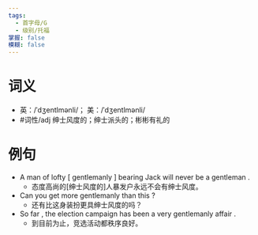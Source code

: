 ```yaml
---
tags:
  - 首字母/G
  - 级别/托福
掌握: false
模糊: false
---
```

# 词义
- 英：/ˈdʒentlmənli/； 美：/ˈdʒentlmənli/
- #词性/adj  绅士风度的；绅士派头的；彬彬有礼的
# 例句
- A man of lofty [ gentlemanly ] bearing Jack will never be a gentleman .
	- 态度高尚的[绅士风度的]人暴发户永远不会有绅士风度。
- Can you get more gentlemanly than this ?
	- 还有比这身装扮更具绅士风度的吗？
- So far , the election campaign has been a very gentlemanly affair .
	- 到目前为止，竞选活动都秩序良好。
